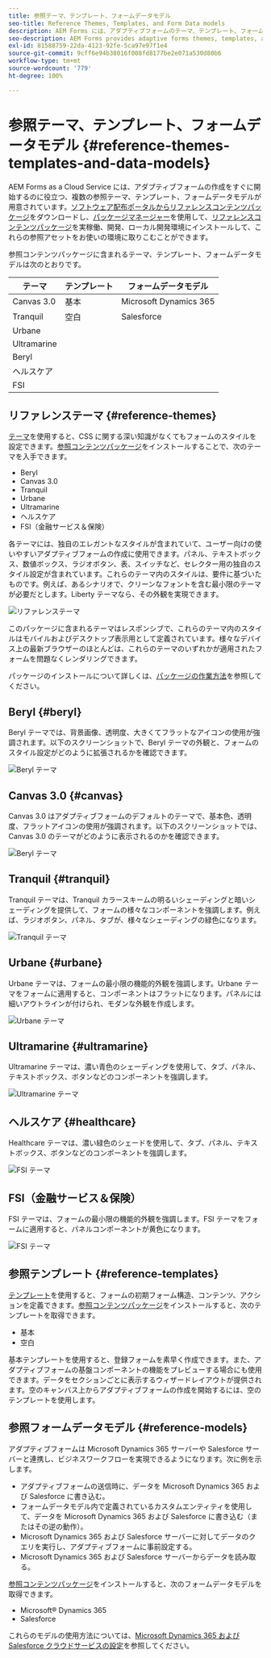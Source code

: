 ```yaml
---
title: 参照テーマ、テンプレート、フォームデータモデル
seo-title: Reference Themes, Templates, and Form Data models
description: AEM Forms には、アダプティブフォームのテーマ、テンプレート、フォームデータモデルが用意されており、ソフトウェア配布から入手できます
seo-description: AEM Forms provides adaptive forms themes, templates, and form data models that you can get from Software Distribution
exl-id: 81588759-22da-4123-92fe-5ca97e97f1e4
source-git-commit: 9cff6e94b38016f008fd8177be2e071a530d80b6
workflow-type: tm+mt
source-wordcount: '779'
ht-degree: 100%

---
```


# 参照テーマ、テンプレート、フォームデータモデル {#reference-themes-templates-and-data-models}

AEM Forms as a Cloud Service には、アダプティブフォームの作成をすぐに開始するのに役立つ、複数の参照テーマ、テンプレート、フォームデータモデルが用意されています。[ソフトウェア配布ポータルからリファレンスコンテンツパッケージ](https://experience.adobe.com/#/downloads/content/software-distribution/en/aemcloud.html?package=/content/software-distribution/en/details.html/content/dam/aemcloud/public/aem-forms-reference-content.ui.content-2.1.0.zip)をダウンロードし、[パッケージマネージャー](/help/implementing/developing/tools/package-manager.md)を使用して、[リファレンスコンテンツパッケージ](https://experience.adobe.com/#/downloads/content/software-distribution/en/aemcloud.html?package=/content/software-distribution/en/details.html/content/dam/aemcloud/public/aem-forms-reference-content.ui.content-2.1.0.zip)を実稼働、開発、ローカル開発環境にインストールして、これらの参照アセットをお使いの環境に取りこむことができます。

参照コンテンツパッケージに含まれるテーマ、テンプレート、フォームデータモデルは次のとおりです。


| テーマ | テンプレート | フォームデータモデル |
---------|----------|---------
| Canvas 3.0 | 基本 | Microsoft Dynamics 365 |
| Tranquil | 空白 | Salesforce |
| Urbane |  |  |
| Ultramarine |  |  |
| Beryl |  |  |
| ヘルスケア |  |  |
| FSI |  |  |

## リファレンステーマ {#reference-themes}

[テーマ](/help/forms/themes.md)を使用すると、CSS に関する深い知識がなくてもフォームのスタイルを設定できます。[参照コンテンツパッケージ](https://experience.adobe.com/#/downloads/content/software-distribution/en/aemcloud.html?package=/content/software-distribution/en/details.html/content/dam/aemcloud/public/aem-forms-reference-content.ui.content-2.1.0.zip)をインストールすることで、次のテーマを入手できます。

* Beryl
* Canvas 3.0
* Tranquil
* Urbane
* Ultramarine
* ヘルスケア
* FSI（金融サービス＆保険）

各テーマには、独自のエレガントなスタイルが含まれていて、ユーザー向けの使いやすいアダプティブフォームの作成に使用できます。パネル、テキストボックス、数値ボックス、ラジオボタン、表、スイッチなど、セレクター用の独自のスタイル設定が含まれています。これらのテーマ内のスタイルは、要件に基づいたものです。例えば、あるシナリオで、クリーンなフォントを含む最小限のテーマが必要だとします。Liberty テーマなら、その外観を実現できます。

![リファレンステーマ](assets/ref-themes.png)

このパッケージに含まれるテーマはレスポンシブで、これらのテーマ内のスタイルはモバイルおよびデスクトップ表示用として定義されています。様々なデバイス上の最新ブラウザーのほとんどは、これらのテーマのいずれかが適用されたフォームを問題なくレンダリングできます。

パッケージのインストールについて詳しくは、[パッケージの作業方法](/help/implementing/developing/tools/package-manager.md)を参照してください。

## Beryl {#beryl}

Beryl テーマでは、背景画像、透明度、大きくてフラットなアイコンの使用が強調されます。以下のスクリーンショットで、Beryl テーマの外観と、フォームのスタイル設定がどのように拡張されるかを確認できます。

![Beryl テーマ](assets/beryl.png)

## Canvas 3.0 {#canvas}

Canvas 3.0 はアダプティブフォームのデフォルトのテーマで、基本色、透明度、フラットアイコンの使用が強調されます。以下のスクリーンショットでは、Canvas 3.0 のテーマがどのように表示されるのかを確認できます。

![Beryl テーマ](assets/canvas.png)


## Tranquil {#tranquil}

Tranquil テーマは、Tranquil カラースキームの明るいシェーディングと暗いシェーディングを提供して、フォームの様々なコンポーネントを強調します。例えば、ラジオボタン、パネル、タブが、様々なシェーディングの緑色になります。

![Tranquil テーマ](assets/tranquil.png)


## Urbane {#urbane}

Urbane テーマは、フォームの最小限の機能的外観を強調します。Urbane テーマをフォームに適用すると、コンポーネントはフラットになります。パネルには細いアウトラインが付けられ、モダンな外観を作成します。

![Urbane テーマ](assets/urbane.png)


## Ultramarine {#ultramarine}

Ultramarine テーマは、濃い青色のシェーディングを使用して、タブ、パネル、テキストボックス、ボタンなどのコンポーネントを強調します。

![Ultramarine テーマ](assets/ultramarine.png)

## ヘルスケア {#healthcare}

Healthcare テーマは、濃い緑色のシェードを使用して、タブ、パネル、テキストボックス、ボタンなどのコンポーネントを強調します。

![FSI テーマ](assets/healthcare.png)


## FSI（金融サービス＆保険）

FSI テーマは、フォームの最小限の機能的外観を強調します。FSI テーマをフォームに適用すると、パネルコンポーネントが黄色になります。

![FSI テーマ](assets/fsi.png)

## 参照テンプレート {#reference-templates}


[テンプレート](/help/forms/themes.md)を使用すると、フォームの初期フォーム構造、コンテンツ、アクションを定義できます。[参照コンテンツパッケージ](https://experience.adobe.com/#/downloads/content/software-distribution/en/aemcloud.html?package=/content/software-distribution/en/details.html/content/dam/aemcloud/public/aem-forms-reference-content.ui.content-2.1.0.zip)をインストールすると、次のテンプレートを取得できます。

* 基本
* 空白

基本テンプレートを使用すると、登録フォームを素早く作成できます。また、アダプティブフォームの基盤コンポーネントの機能をプレビューする場合にも使用できます。データをセクションごとに表示するウィザードレイアウトが提供されます。空のキャンバス上からアダプティブフォームの作成を開始するには、空のテンプレートを使用します。


## 参照フォームデータモデル {#reference-models}

アダプティブフォームは Microsoft Dynamics 365 サーバーや Salesforce サーバーと連携し、ビジネスワークフローを実現できるようになります。次に例を示します。

* アダプティブフォームの送信時に、データを Microsoft Dynamics 365 および Salesforce に書き込む。
* フォームデータモデル内で定義されているカスタムエンティティを使用して、データを Microsoft Dynamics 365 および Salesforce に書き込む（またはその逆の動作）。
* Microsoft Dynamics 365 および Salesforce サーバーに対してデータのクエリを実行し、アダプティブフォームに事前設定する。
* Microsoft Dynamics 365 および Salesforce サーバーからデータを読み取る。

[参照コンテンツパッケージ](https://experience.adobe.com/#/downloads/content/software-distribution/en/aemcloud.html?package=/content/software-distribution/en/details.html/content/dam/aemcloud/public/aem-forms-reference-content.ui.content-2.1.0.zip)をインストールすると、次のフォームデータモデルを取得できます。

* Microsoft® Dynamics 365
* Salesforce

これらのモデルの使用方法については、[Microsoft Dynamics 365 および Salesforce クラウドサービスの設定](https://experienceleague.adobe.com/docs/experience-manager-cloud-service/content/forms/integrate/use-form-data-model/configure-msdynamics-salesforce.html?lang=ja#configure-dynamics-cloud-service)を参照してください。
